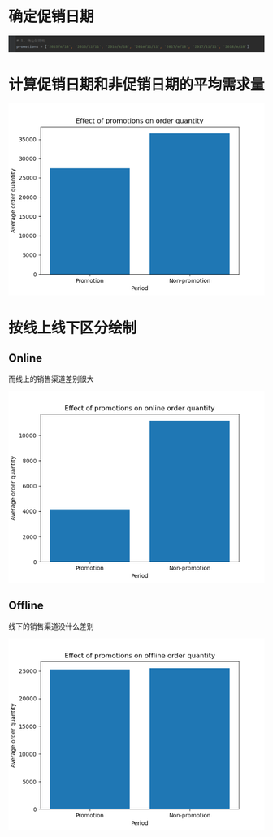 # 确定促销日期

![](assets/Pasted%20image%2020230422211818.png)

# 计算促销日期和非促销日期的平均需求量

![](assets/Pasted%20image%2020230422211756.png)

# 按线上线下区分绘制

## Online

而线上的销售渠道差别很大

![](assets/Pasted%20image%2020230422212829.png)

## Offline

线下的销售渠道没什么差别

![](assets/Pasted%20image%2020230422212834.png)